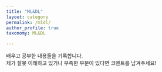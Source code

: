 ```yaml
---
title: "ML&DL"
layout: category
permalink: /mldl/
author_profile: true
taxonomy: ML&DL

---
```


배우고 공부한 내용들을 기록합니다.  
제가 잘못 이해하고 있거나 부족한 부분이 있다면 코멘트를 남겨주세요!
